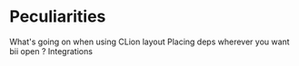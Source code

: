 # Peculiarities

What's going on when using CLion layout
Placing deps wherever you want
bii open ?
Integrations 